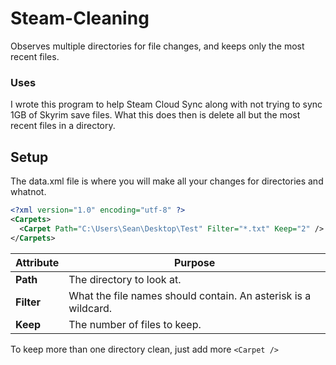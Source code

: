 # Steam-Cleaning
Observes multiple directories for file changes, and keeps only the most recent files.

### Uses
I wrote this program to help Steam Cloud Sync along with not trying to sync 1GB of Skyrim save files. What this does then is delete all but the most recent files in a directory.

## Setup
The data.xml file is where you will make all your changes for directories and whatnot.
```xml
<?xml version="1.0" encoding="utf-8" ?>
<Carpets>
  <Carpet Path="C:\Users\Sean\Desktop\Test" Filter="*.txt" Keep="2" />
</Carpets>
```
| Attribute|Purpose|
| --- | --- |
| **Path** | The directory to look at. |
| **Filter** | What the file names should contain. An asterisk is a wildcard. |
| **Keep** | The number of files to keep. |

To keep more than one directory clean, just add more ```<Carpet />```
